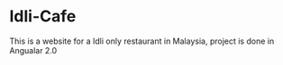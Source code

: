 # Idli-Cafe
This is a website for a Idli only restaurant in Malaysia, project is done in Angualar 2.0
